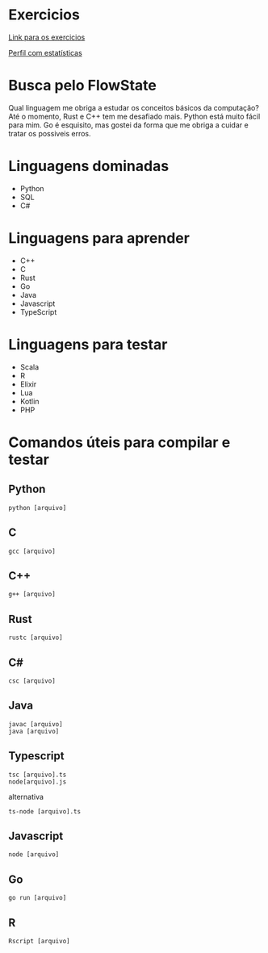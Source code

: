 # Exercicios

[Link para os exercicios](https://judge.beecrowd.com/pt/problems/index/1)

[Perfil com estatísticas](https://judge.beecrowd.com/pt/users/statistics/421980)

# Busca pelo FlowState
Qual linguagem me obriga a estudar os conceitos básicos da computação?
Até o momento, Rust e C++ tem me desafiado mais.
Python está muito fácil para mim.
Go é esquisito, mas gostei da forma que me obriga a cuidar e tratar os possiveis erros.

# Linguagens dominadas
- Python
- SQL
- C#

# Linguagens para aprender
- C++
- C
- Rust
- Go
- Java
- Javascript
- TypeScript

# Linguagens para testar
- Scala
- R
- Elixir
- Lua
- Kotlin
- PHP


# Comandos úteis para compilar e testar

## Python
```
python [arquivo]
```

## C
```
gcc [arquivo]
```

## C++
```
g++ [arquivo]
```

## Rust
```
rustc [arquivo]
```

## C#
```
csc [arquivo]
```

## Java
```
javac [arquivo]
java [arquivo]
```

## Typescript
```
tsc [arquivo].ts
node[arquivo].js
```
alternativa
```
ts-node [arquivo].ts
```

## Javascript
```
node [arquivo]
```

## Go
```
go run [arquivo]
```

## R
```
Rscript [arquivo]
```